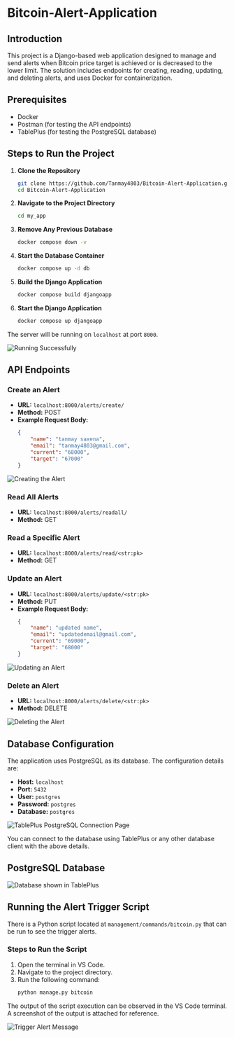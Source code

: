 # Bitcoin-Alert-Application

## Introduction
This project is a Django-based web application designed to manage and send alerts when Bitcoin price target is achieved or is decreased to the lower limit. The solution includes endpoints for creating, reading, updating, and deleting alerts, and uses Docker for containerization.

## Prerequisites
- Docker
- Postman (for testing the API endpoints)
- TablePlus (for testing the PostgreSQL database)

## Steps to Run the Project

1. **Clone the Repository**
    ```sh
    git clone https://github.com/Tanmay4803/Bitcoin-Alert-Application.git
    cd Bitcoin-Alert-Application
    ```

2. **Navigate to the Project Directory**
    ```sh
    cd my_app
    ```

3. **Remove Any Previous Database**
    ```sh
    docker compose down -v
    ```

4. **Start the Database Container**
    ```sh
    docker compose up -d db
    ```

5. **Build the Django Application**
    ```sh
    docker compose build djangoapp
    ```

6. **Start the Django Application**
    ```sh
    docker compose up djangoapp
    ```

The server will be running on `localhost` at port `8000`.

![Running Successfully](images/server.png)

## API Endpoints

### Create an Alert
- **URL:** `localhost:8000/alerts/create/`
- **Method:** POST
- **Example Request Body:**
    ```json
    {
        "name": "tanmay saxena",
        "email": "tanmay4803@gmail.com",
        "current": "68000",
        "target": "67000"
    }
    ```

![Creating the Alert](images/create.png)

### Read All Alerts
- **URL:** `localhost:8000/alerts/readall/`
- **Method:** GET

### Read a Specific Alert
- **URL:** `localhost:8000/alerts/read/<str:pk>`
- **Method:** GET

### Update an Alert
- **URL:** `localhost:8000/alerts/update/<str:pk>`
- **Method:** PUT
- **Example Request Body:**
    ```json
    {
        "name": "updated name",
        "email": "updatedemail@gmail.com",
        "current": "69000",
        "target": "68000"
    }
    ```
![Updating an Alert](images/update.png)

### Delete an Alert
- **URL:** `localhost:8000/alerts/delete/<str:pk>`
- **Method:** DELETE

![Deleting the Alert](images/delete.png)

## Database Configuration

The application uses PostgreSQL as its database. The configuration details are:
- **Host:** `localhost`
- **Port:** `5432`
- **User:** `postgres`
- **Password:** `postgres`
- **Database:** `postgres`

![TablePlus PostgreSQL Connection Page](images/postgresql.png)

You can connect to the database using TablePlus or any other database client with the above details.

## PostgreSQL Database 

![Database shown in TablePlus](images/database.png)

## Running the Alert Trigger Script

There is a Python script located at `management/commands/bitcoin.py` that can be run to see the trigger alerts. 

### Steps to Run the Script

1. Open the terminal in VS Code.
2. Navigate to the project directory.
3. Run the following command:
    ```sh
    python manage.py bitcoin
    ```

The output of the script execution can be observed in the VS Code terminal. A screenshot of the output is attached for reference.

![Trigger Alert Message](images/trigger.png)



